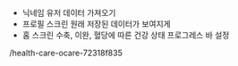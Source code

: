 ###


- 닉네임 유저 데이터 가져오기
- 프로필 스크린 원래 저장된 데이터가 보여지게
- 홈 스크린 수축, 이완, 혈당에 따른 건강 상태 프로그레스 바 설정


/health-care-ocare-72318f835
